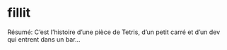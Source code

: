 # fillit
Résumé: C’est l’histoire d’une pièce de Tetris, d’un petit carré et d’un dev qui entrent dans un bar...
